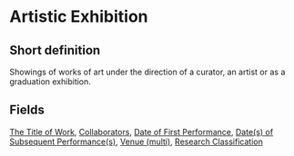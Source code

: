 # Artistic Exhibition
## Short definition
Showings of works of art under the direction of a curator, an artist or as a graduation exhibition.
## Fields
[The Title of Work](../Object-Fields/Artistic%20Exhibition/The%20Title%20of%20Work.md),
[Collaborators](../Object-Fields/Artistic%20Exhibition/Collaborators.md),
[Date of First Performance](../Object-Fields/Artistic%20Exhibition/Date%20of%20First%20Performance.md),
[Date(s) of Subsequent Performance(s)](../Object-Fields/Artistic%20Exhibition/Date(s)%20of%20Subsequent%20Performance(s).md),
[Venue (multi)](../Object-Fields/Artistic%20Exhibition/Venue%20(multi).md),
[Research Classification](../Object-Fields/Artistic%20Exhibition/Research%20Classification.md)
